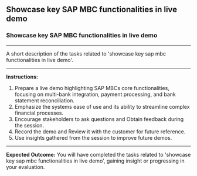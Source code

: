 ## Showcase key SAP MBC functionalities in live demo

### Showcase key SAP MBC functionalities in live demo

---
A short description of the tasks related to 'showcase key sap mbc functionalities in live demo'.


---
**Instructions:**

1. Prepare a live demo highlighting SAP MBCs core functionalities, focusing on multi-bank integration, payment processing, and bank statement reconciliation.
2. Emphasize the systems ease of use and its ability to streamline complex financial processes.
3. Encourage stakeholders to ask questions and Obtain feedback during the session.
4. Record the demo and Review it with the customer for future reference.
5. Use insights gathered from the session to improve future demos.

---
**Expected Outcome:**
You will have completed the tasks related to 'showcase key sap mbc functionalities in live demo', gaining insight or progressing in your evaluation.
